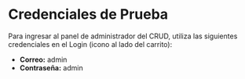 # Credenciales de Prueba

Para ingresar al panel de administrador del CRUD, utiliza las siguientes credenciales en el Login (icono al lado del carrito):

- **Correo:** admin
- **Contraseña:** admin
